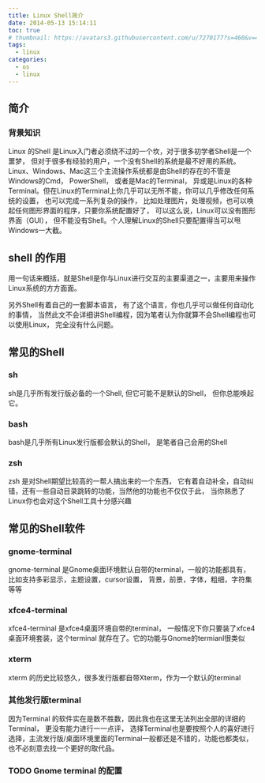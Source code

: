```yaml
---
title: Linux Shell简介
date: 2014-05-13 15:14:11
toc: true
# thumbnail: https://avatars3.githubusercontent.com/u/7270177?s=460&v=4
tags:
  - linux
categories:
  - os
  - linux
---
```


## 简介
### 背景知识
Linux 的Shell 是Linux入门者必须绕不过的一个坎，对于很多初学者Shell是一个噩梦， 但对于很多有经验的用户，一个没有Shell的系统是最不好用的系统。 Linux、Windows、Mac这三个主流操作系统都是由Shell的存在的不管是Windows的Cmd， PowerShell， 或者是Mac的Terminal， 异或是Linux的各种Terminal。但在Linux的Terminal上你几乎可以无所不能，你可以几乎修改任何系统的设置， 也可以完成一系列复杂的操作， 比如处理图片，处理视频，也可以唤起任何图形界面的程序，只要你系统配置好了， 可以这么说，Linux可以没有图形界面（GUI）， 但不能没有Shell。个人理解Linux的Shell只要配置得当可以甩Windows一大截。

## shell 的作用
用一句话来概括，就是Shell是你与Linux进行交互的主要渠道之一，主要用来操作Linux系统的方方面面。

另外Shell有着自己的一套脚本语言， 有了这个语言，你也几乎可以做任何自动化的事情， 当然此文不会详细讲Shell编程，因为笔者认为你就算不会Shell编程也可以使用Linux， 完全没有什么问题。


## 常见的Shell
### sh
sh是几乎所有发行版必备的一个Shell, 但它可能不是默认的Shell， 但你总能唤起它。
### bash
bash是几乎所有Linux发行版都会默认的Shell， 是笔者自己会用的Shell
### zsh
zsh 是对Shell期望比较高的一帮人搞出来的一个东西， 它有着自动补全，自动纠错，还有一些自动目录跳转的功能，当然他的功能也不仅仅于此， 当你熟悉了Linux你也会对这个Shell工具十分感兴趣


## 常见的Shell软件

### gnome-terminal
gnome-terminal 是Gnome桌面环境默认自带的terminal，一般的功能都具有，比如支持多彩显示，主题设置，cursor设置， 背景，前景，字体，粗细，字符集等等

### xfce4-terminal
xfce4-terminal 是xfce4桌面环境自带的terminal， 一般情况下你只要装了xfce4桌面环境套装，这个terminal 就存在了。它的功能与Gnome的termianl很类似

### xterm
xterm 的历史比较悠久，很多发行版都自带Xterm，作为一个默认的terminal

### 其他发行版terminal
因为Terminal 的软件实在是数不胜数，因此我也在这里无法列出全部的详细的Terminal， 更没有能力进行一一点评， 选择Terminal也是要按照个人的喜好进行选择，主流发行版/桌面环境里面的Terminal一般都还是不错的，功能也都类似， 也不必刻意去找一个更好的取代品。

### TODO Gnome terminal 的配置
